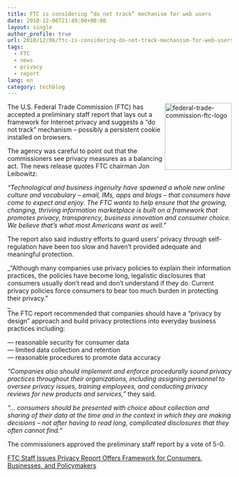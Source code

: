 ```yaml
---
title: FTC is considering “do not track” mechanism for web users
date: 2010-12-06T21:49:00+00:00
layout: single
author_profile: true
url: 2010/12/06/ftc-is-considering-do-not-track-mechanism-for-web-users/
tags:
  - FTC
  - news
  - privacy
  - report
lang: en
category: techblog
---
```

[<img title="federal-trade-commission-ftc-logo" border="0" alt="federal-trade-commission-ftc-logo" align="right" src="http://lh3.ggpht.com/_vaUVXcmC3OI/TP1TdQ3I8II/AAAAAAAADYU/tADO-Z0pa9k/federal-trade-commission-ftc-logo_thumb%5B1%5D.png?imgmax=800" width="150" height="150" />](http://lh5.ggpht.com/_vaUVXcmC3OI/TP1TbY8euiI/AAAAAAAADYQ/B7408d17rnA/s1600-h/federal-trade-commission-ftc-logo%5B3%5D.png)The U.S. Federal Trade Commission (FTC) has accepted a preliminary staff report that lays out a framework for Internet privacy and suggests a “do not track” mechanism – possibly a persistent cookie installed on browsers.

The agency was careful to point out that the commissioners see privacy measures as a balancing act. The news release quotes FTC chairman Jon Leibowitz:

_“Technological and business ingenuity have spawned a whole new online culture and vocabulary – email, IMs, apps and blogs – that consumers have come to expect and enjoy. The FTC wants to help ensure that the growing, changing, thriving information marketplace is built on a framework that promotes privacy, transparency, business innovation and consumer choice. We believe that’s what most Americans want as well.”_

The report also said industry efforts to guard users’ privacy through self-regulation have been too slow and haven’t provided adequate and meaningful protection.

_“Although many companies use privacy policies to explain their information practices, the policies have become long, legalistic disclosures that consumers usually don’t read and don’t understand if they do. Current privacy policies force consumers to bear too much burden in protecting their privacy.”  
_  
The FTC report recommended that companies should have a “privacy by design” approach and build privacy protections into everyday business practices including:

&#8212; reasonable security for consumer data  
&#8212; limited data collection and retention  
&#8212; reasonable procedures to promote data accuracy

_“Companies also should implement and enforce procedurally sound privacy practices throughout their organizations, including assigning personnel to oversee privacy issues, training employees, and conducting privacy reviews for new products and services,”_ they said.

_“… consumers should be presented with choice about collection and sharing of their data at the time and in the context in which they are making decisions – not after having to read long, complicated disclosures that they often cannot find.”_

The commissioners approved the preliminary staff report by a vote of 5-0.

[FTC Staff Issues Privacy Report Offers Framework for Consumers, Businesses, and Policymakers](http://www.ftc.gov/opa/2010/12/privacyreport.shtm)